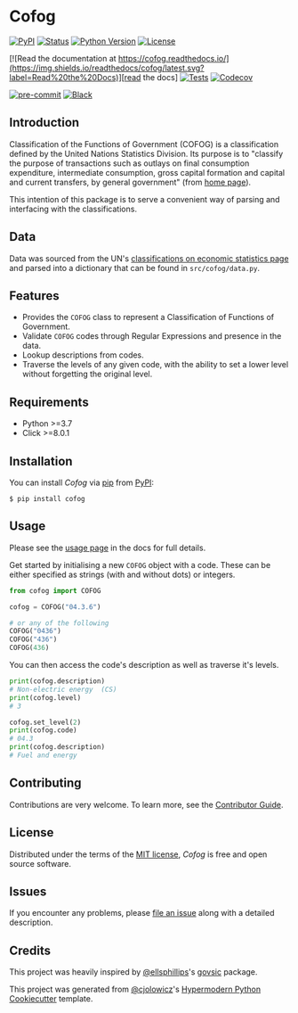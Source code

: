 # Cofog

[![PyPI](https://img.shields.io/pypi/v/cofog.svg)][pypi_]
[![Status](https://img.shields.io/pypi/status/cofog.svg)][status]
[![Python Version](https://img.shields.io/pypi/pyversions/cofog)][python version]
[![License](https://img.shields.io/pypi/l/cofog)][license]

[![Read the documentation at https://cofog.readthedocs.io/](https://img.shields.io/readthedocs/cofog/latest.svg?label=Read%20the%20Docs)][read the docs]
[![Tests](https://github.com/oliverjwroberts/cofog/workflows/Tests/badge.svg)][tests]
[![Codecov](https://codecov.io/gh/oliverjwroberts/cofog/branch/main/graph/badge.svg)][codecov]

[![pre-commit](https://img.shields.io/badge/pre--commit-enabled-brightgreen?logo=pre-commit&logoColor=white)][pre-commit]
[![Black](https://img.shields.io/badge/code%20style-black-000000.svg)][black]

[pypi_]: https://pypi.org/project/cofog/
[status]: https://pypi.org/project/cofog/
[python version]: https://pypi.org/project/cofog
[read the docs]: https://cofog.readthedocs.io/
[tests]: https://github.com/oliverjwroberts/cofog/actions?workflow=Tests
[codecov]: https://app.codecov.io/gh/oliverjwroberts/cofog
[pre-commit]: https://github.com/pre-commit/pre-commit
[black]: https://github.com/psf/black

## Introduction

Classification of the Functions of Government (COFOG) is a classification defined by the United Nations Statistics Division. Its purpose is to "classify the purpose of transactions such as outlays on final consumption expenditure, intermediate consumption, gross capital formation and capital and current transfers, by general government" (from [home page]).

This intention of this package is to serve a convenient way of parsing and interfacing with the classifications.

## Data

Data was sourced from the UN's [classifications on economic statistics page] and parsed into a dictionary that can be found in `src/cofog/data.py`.

## Features

- Provides the `COFOG` class to represent a Classification of Functions of Government.
- Validate `COFOG` codes through Regular Expressions and presence in the data.
- Lookup descriptions from codes.
- Traverse the levels of any given code, with the ability to set a lower level without forgetting the original level.

## Requirements

- Python >=3.7
- Click >=8.0.1

## Installation

You can install _Cofog_ via [pip] from [PyPI]:

```console
$ pip install cofog
```

## Usage

Please see the [usage page] in the docs for full details.

Get started by initialising a new `COFOG` object with a code. These can be either specified as strings (with and without dots) or integers.

```python
from cofog import COFOG

cofog = COFOG("04.3.6")

# or any of the following
COFOG("0436")
COFOG("436")
COFOG(436)
```

You can then access the code's description as well as traverse it's levels.

```python
print(cofog.description)
# Non-electric energy  (CS)
print(cofog.level)
# 3

cofog.set_level(2)
print(cofog.code)
# 04.3
print(cofog.description)
# Fuel and energy
```

## Contributing

Contributions are very welcome.
To learn more, see the [Contributor Guide].

## License

Distributed under the terms of the [MIT license][license],
_Cofog_ is free and open source software.

## Issues

If you encounter any problems,
please [file an issue] along with a detailed description.

## Credits

This project was heavily inspired by [@ellsphillips]'s [govsic] package.

This project was generated from [@cjolowicz]'s [Hypermodern Python Cookiecutter] template.

[home page]: https://unstats.un.org/unsd/classifications/Family/Detail/4
[classifications on economic statistics page]: https://unstats.un.org/unsd/classifications/Econ
[pip]: https://pip.pypa.io/
[pypi]: https://pypi.org/
[@ellsphillips]: https://github.com/ellsphillips
[govsic]: https://github.com/ellsphillips/govsic
[@cjolowicz]: https://github.com/cjolowicz
[hypermodern python cookiecutter]: https://github.com/cjolowicz/cookiecutter-hypermodern-python
[file an issue]: https://github.com/oliverjwroberts/cofog/issues

<!-- github-only -->

[usage page]: https://cofog.readthedocs.io/en/latest/usage.html
[contributor guide]: https://github.com/oliverjwroberts/cofog/blob/main/CONTRIBUTING.md
[license]: https://github.com/oliverjwroberts/cofog/blob/main/LICENSE
